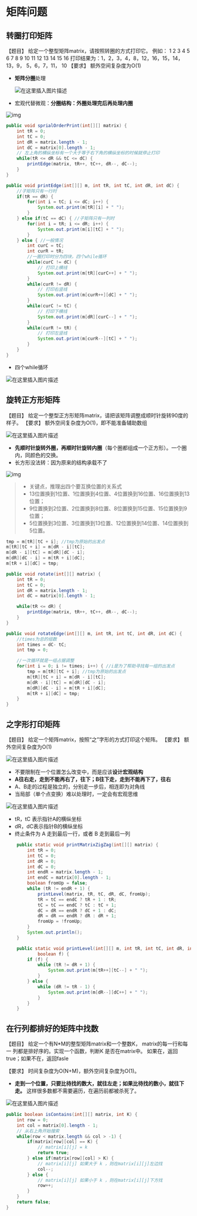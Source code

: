 # 矩阵问题

## 转圈打印矩阵

【题目】 给定一个整型矩阵matrix，请按照转圈的方式打印它。 例如： 1 2 3 4 5 6 7 8 9 10 11 12 13 14 15 16 打印结果为：1，2，3，4，8，12，16，15，14，13，9， 5，6，7，11， 10
【要求】 额外空间复杂度为O(1)

- **矩阵分圈**处理

    ![在这里插入图片描述](https://img-blog.csdnimg.cn/20210317210558960.png?x-oss-process=image/watermark,type_ZmFuZ3poZW5naGVpdGk,shadow_10,text_aHR0cHM6Ly9ibG9nLmNzZG4ubmV0L2d4MTc4NjQzNzM4MjI=,size_16,color_FFFFFF,t_70)

- 宏观代替微观：**分圈结构：外圈处理完后再处理内圈**

![img](https://img-blog.csdnimg.cn/20190326100648197.png)

```java
public void sprialOrderPrint(int[][] matrix) {
    int tR = 0;
    int tC = 0;
    int dR = matrix.length - 1;
    int dC = matrix[0].length - 1;
    // 左上角的横纵坐标有一个大于等于右下角的横纵坐标的时候就停止打印
    while(tR <= dR && tC <= dC) {
        printEdge(matrix, tR++, tC++, dR--, dC--);
    }
}

public void printEdge(int[][] m, int tR, int tC, int dR, int dC) {
    //子矩阵只有一行时
    if(tR == dR) { 
        for(int i = tC; i <= dC; i++) {
            System.out.print(m[tR][i] + " ");
        }
    } else if(tC == dC) { //子矩阵只有一列时
        for(int i = tR; i <= dR; i++) {
            System.out.print(m[i][tC] + " ");
        }
    } else { //一般情况
        int curC = tC;
        int curR = tR;
        //一圈打印时分为四块，四个while循环
        while(curC != dC) {
            // 打印上横线
            System.out.print(m[tR][curC++] + " ");
        }
        while(curR != dR) {
            // 打印右竖线
            System.out.print(m[curR++][dC] + " ");
        }
        while(curC != tC) {
            // 打印下横线
            System.out.print(m[dR][curC--] + " ");
        }
        while(curR != tR) {
            // 打印左竖线
            System.out.print(m[curR--][tC] + " ");
        }
    }
}
```

- 四个while循环

![在这里插入图片描述](https://img-blog.csdnimg.cn/20210318213915695.png?x-oss-process=image/watermark,type_ZmFuZ3poZW5naGVpdGk,shadow_10,text_aHR0cHM6Ly9ibG9nLmNzZG4ubmV0L2d4MTc4NjQzNzM4MjI=,size_16,color_FFFFFF,t_70)

## 旋转正方形矩阵

【题目】 给定一个整型正方形矩阵matrix，请把该矩阵调整成顺时针旋转90度的样子。
【要求】 额外空间复杂度为O(1)，即不能准备辅助数组

![在这里插入图片描述](https://img-blog.csdnimg.cn/20210317211701734.png?x-oss-process=image/watermark,type_ZmFuZ3poZW5naGVpdGk,shadow_10,text_aHR0cHM6Ly9ibG9nLmNzZG4ubmV0L2d4MTc4NjQzNzM4MjI=,size_16,color_FFFFFF,t_70)

- **先顺时针旋转外圈，再顺时针旋转内圈**（每个圈都组成一个正方形）。一个圈内，同颜色的交换。
- 长方形没法转：因为原来的结构承载不了

![img](https://img-blog.csdnimg.cn/20190326111152218.png?x-oss-process=image/watermark,type_ZmFuZ3poZW5naGVpdGk,shadow_10,text_aHR0cHM6Ly9ibG9nLmNzZG4ubmV0L3Bjd2wxMjA2,size_16,color_FFFFFF,t_70)

> - 关键点，推理出四个要互换位置的关系式
> - 13位置换到1位置、1位置换到4位置、4位置换到16位置、16位置换到13位置；
> - 9位置换到2位置、2位置换到8位置、8位置换到15位置、15位置换到9位置；
> - 5位置换到3位置、3位置换到13位置、12位置换到14位置、14位置换到5位置。
>

```java
tmp = m[tR][tC + i]; //tmp为原始的出发点
m[tR][tC + i] = m[dR - i][tC];
m[dR - i][tC] = m[dR][dC - i];
m[dR][dC - i] = m[tR + i][dC];
m[tR + i][dC] = tmp;
```

```java
public void rotate(int[][] matrix) {
    int tR = 0;
    int tC = 0;
    int dR = matrix.length - 1;
    int dC = matrix[0].length - 1;

    while(tR <= dR) {
        printEdge(matrix, tR++, tC++, dR--, dC--);
    }
}

public void rotateEdge(int[][] m, int tR, int tC, int dR, int dC) {
    //times为总的组数
    int times = dC- tC;
    int tmp = 0;

    //一次循环就是一组占据调整
    for(int i = 0; i != times; i++) { //i是为了帮助寻找每一组的出发点
        tmp = m[tR][tC + i]; //tmp为原始的出发点
        m[tR][tC + i] = m[dR - i][tC];
        m[dR - i][tC] = m[dR][dC - i];
        m[dR][dC - i] = m[tR + i][dC];
        m[tR + i][dC] = tmp;
    }
}

```

## 之字形打印矩阵

【题目】 给定一个矩阵matrix，按照“之”字形的方式打印这个矩阵。
【要求】 额外空间复杂度为O(1)

![在这里插入图片描述](https://img-blog.csdnimg.cn/20210317213822802.png?x-oss-process=image/watermark,type_ZmFuZ3poZW5naGVpdGk,shadow_10,text_aHR0cHM6Ly9ibG9nLmNzZG4ubmV0L2d4MTc4NjQzNzM4MjI=,size_16,color_FFFFFF,t_70)

- 不要限制在一个位置怎么改变中，而是应该**设计宏观结构**
- **A往右走，走到不能再右了，往下；B往下走，走到不能再下了，往右**
- A、B走的过程是独立的，分别走一步后，相连即为对角线
- 当局部（单个点变换）难以处理时，一定会有宏观思维

![在这里插入图片描述](https://img-blog.csdnimg.cn/20210317214235209.png?x-oss-process=image/watermark,type_ZmFuZ3poZW5naGVpdGk,shadow_10,text_aHR0cHM6Ly9ibG9nLmNzZG4ubmV0L2d4MTc4NjQzNzM4MjI=,size_16,color_FFFFFF,t_70)

- tR，tC 表示指针A的横纵坐标
- dR，dC表示指针B的横纵坐标
- 终止条件为 A 走到最后一行，或者 B 走到最后一列

```java
	public static void printMatrixZigZag(int[][] matrix) {
		int tR = 0;
		int tC = 0;
		int dR = 0;
		int dC = 0;
		int endR = matrix.length - 1;
		int endC = matrix[0].length - 1;
		boolean fromUp = false;
		while (tR != endR + 1) {
			printLevel(matrix, tR, tC, dR, dC, fromUp);
			tR = tC == endC ? tR + 1 : tR;
			tC = tC == endC ? tC : tC + 1;
			dC = dR == endR ? dC + 1 : dC;
			dR = dR == endR ? dR : dR + 1;
			fromUp = !fromUp;
		}
		System.out.println();
	}

	public static void printLevel(int[][] m, int tR, int tC, int dR, int dC,
			boolean f) {
		if (f) {
			while (tR != dR + 1) {
				System.out.print(m[tR++][tC--] + " ");
			}
		} else {
			while (dR != tR - 1) {
				System.out.print(m[dR--][dC++] + " ");
			}
		}
	}

```

## 在行列都排好的矩阵中找数

【题目】 给定一个有N*M的整型矩阵matrix和一个整数K， matrix的每一行和每一 列都是排好序的。实现一个函数，判断K 是否在matrix中。 如果在，返回true；如果不在，返回fasle

【要求】 时间复杂度为O(N+M)，额外空间复杂度为O(1)。

- **走到一个位置，只要比待找的数大，就往左走；如果比待找的数小，就往下走。** 这样很多数都不需要遍历，在遍历前都被杀死了。

![在这里插入图片描述](https://img-blog.csdnimg.cn/20210318145346931.png?x-oss-process=image/watermark,type_ZmFuZ3poZW5naGVpdGk,shadow_10,text_aHR0cHM6Ly9ibG9nLmNzZG4ubmV0L2d4MTc4NjQzNzM4MjI=,size_16,color_FFFFFF,t_70)

```java
public boolean isContains(int[][] matrix, int K) {
    int row = 0;
    int col = matrix[0].length - 1;
    // 从右上角开始搜索
    while(row < matrix.length && col > -1) {
        if(matrix[row][col] == K) {
            // matrix[i][j] = k
            return true;
        } else if(matrix[row][col] > K) {
            // matrix[i][j] 如果大于 k ，则在matrix[i][j]左边找
            col--;
        } else {
            // matrix[i][j] 如果小于 k ，则在matrix[i][j]下方找
            row++;
        }
    }
    return false;
}
```

